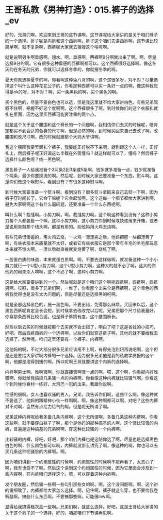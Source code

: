 # 王哥私教《男神打造》：015.裤子的选择_ev

好的，兄弟们啊，欢迎来到王哥的这节课啊。这节课呢给大家讲的是关于咱们裤子的一个选择。裤子呢是内裤和这个西裤啊，裤子这个咱们先讲西裤啊，这节课比较简单啊，就不复杂啊，西裤呢大家就去搜搜这个啥呢啊。

就是说啊男生啊垂感啊。翘水。啊，垂感啊。西裤啊9分啊就出来了啊。啊，尽量选择9分的啊。它有很多这种垂感的西裤啊都可以。这个西裤很好选择啊。像这冬天的在冬天的兄弟，你就可以选择冬季的，你就搜冬季的啊。

夏天你就选择夏季的啊，你看啊这种兔八哥的啊，这个这很多呀，对不对？尽量选择这个叫什么这种花花公子的，你看那种西裤可以买一条好一点的啊，像这种我觉得是ok的呀，对不对？啊，买一条黑色的啊，买个黑色的啊。

买个黑色的，尽量不要白色也可以选，但是我这里就不给大家讲白色。有些兄弟驾驭不住啊，把握不好这个度啊啊，这个西裤很多了啊，到时候你们的这个衣服扎就扎在里面，因为这里买西裤可能要注重的两个点。

就是这个关于这个腰围和这个裤长的一个问题啊，我相信你们去买的时候呢，嗯肯定都买不到合适的合身的尺寸啊，但是必然的啊，到时候买回来自己去改了啊，改腰围和改尺寸啊，改的时候就跟那个大妈大爷讲啊。

我这个腰围我要里面扎个裤子，我要能正好脱不下来啊，就到跟这个人一样，正好扎上，然后裤子呢正好漏这么半截在外面懂吗？就这样就可以了，懂吗？然后裤子选择什么颜色呢？统一黑色啊。

黑色裤子一人给我准备个2两条2到3条或5条啊，钱多就多准备一点，钱少就准备个两条，最少你要换洗的啊。然后呢，到时候大家还要准备一个东西，熨斗啊。这是你们做这个啊熨斗。看到没有？有很多这种熨斗啊。

到时候大家要准备一个熨斗啊。看到没有？很多熨斗拿回来自己去熨一下啊，因为裤子穿时间长了，它会干嘛呢？它会起皱啊，这个这每一个细节都给大家讲到啊，避免大家啊啊这个有什么逼问题，还要准备一个什么东西呢啊。

叫什么啊？裁缝啊。小剪刀啊。啊，裁缝剪刀啊。这个啊这种看到没有？这种小剪刀每个人都要备一个啊，这种小剪刀啊，这小剪刀你到时候取快递用来开箱，或者是说用来剪那个线头啊，都是有用的。别他妈用火鸡去烧啊。

有些兄弟很傻逼的，用火鸡去烧，一火鸡一漂漂完之后，他妈把那一块都漂黄了啊，有些衣服本来质量就不太好，或者它有些衣服它是那个带有羊毛的羊毛那玩意本来就不惊火啊，一漂以后就直接就变烧黄了啊，烧焦了啊。

一股蛋白质的味道，本来就蛋白质啊。啊，不要去这样做啊，就准备这种一个小小剪刀就行一个U型小剪刀啊，这个U型小剪刀啊，这种大的就不必了啊，这大的你他妈的用来杀人嘛啊，这个不必了啊，这种小剪刀啊。

这是给大家要要讲到的一个。然后呢就是这个咱们这个啊呃西裤啊，西裤啊，西裤男啊。哎呀，很多了兄弟们啊，一堆了，你看那个出来全是西裤啊，这个青色的西裤我觉得也是没有太大问题的，但是尽量还是选择黑的吧啊。

就是全部选择黑色的，统一黑色啊，不要出错，免得那么麻烦。买回来以后，这个黑色西裤呢肯定会长会短，到时候拿去改改完以后呢，兄弟把那个尺寸给我量好，你穿那条西裤比较合适，也是裤子裤筒有度，这个腰围裤长。

然后以后去买的时候就按那个去买就不会出错了，明白了吧？这是省钱的小技巧，好吧。然后西裤西裤的一个选择啊，以后你们就穿这裤子啊，其他的就不要给我去选择了。然后呢，咱们这里还要有一个裤子。内裤啊。

这他妈的啊，不过大部分很多兄弟应该用不上啊，有得先泡到妞再说吧啊，这个但是还是要给大家讲啊内裤的一个选择。因为很多兄弟他是我的私教学员报的这个啊，他都是泡得到妞的啊，所以呢啊王哥就要讲这个内裤的选择啊。

内裤啊男士啊。难啊骚啊，你就直接骚啊骚一点的啊。哎，这个啊，你看那内裤难骚啊，你就给我搞搞几条骚一点的内裤啊。你看像这种内裤就比较骚气啊。你看这个到时候你身材一练好，大鸡巴一怼的出来。我跟你说啊。

性感的很啊。女人也喜欢骚的男人，兄弟，我告诉你们啊，这些什么啊，像这种就不要选了，他妈的跟精神小伙一样啊啊。啊，像这种啊都可以啊，对吧？这些内裤对不对啊，当然有点给力给气的啊，但是呢无所谓了啊。

兄弟这种内裤呢给我多备几条内裤啊，这个无所谓啊，多备几条这种内裤啊。你看这些啊，就不要穿白袜子了啊，那个是他妈的那种搞基的人啊，这个骚比较骚的内裤，普遍是这种搞基的兄弟啊啊，穿这种比较骚的一个内裤啊。

比较骚的内裤，好吧，好吧，那个咱们内裤也是这随你选了啊，尽量也是选择黑色白色的啊，什么颜色都可以啊，内裤就没那么讲究了啊，像这种的啊，你也可以去买几条这种呃骚脸的内裤啊。啊。

因为咱们讲到一个约炮属性的时候啊，约炮属性的时候啊不能再看了，太恶心了啊，我有也受不了啊。然后这个讲到这个约炮属性的时候，因为它里面会涉及到一些内容啊，在内裤咱们选择这个。嗯，可以穿着这种内裤啊。

发个朋友圈，然后骚一些啊一些勾引那些女的啊。啊，这个没问题啊。啊，这个讲的很细致了，内裤都给大家怎么选择。啊，记住啊，裤子就这么穿，也不要给我卷裤腿啊，搞些什么东西啊，不要搞那些啊，可能很low啊。

显得给我搞得档次高一些啊。兄弟们啊，就这么选择，好吧，这是王哥给大家讲的关于这个裤子的一个选择。好的，咱那咱们下节课再见啊。

